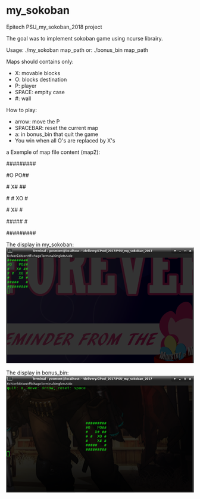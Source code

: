 # my_sokoban
Epitech PSU_my_sokoban_2018 project

The goal was to implement sokoban game using ncurse librairy.

Usage: ./my_sokoban map_path
or: ./bonus_bin map_path

Maps should contains only:
  - X: movable blocks
  - O: blocks destination
  - P: player 
  - SPACE: empity case
  - \#: wall

How to play:
  - arrow: move the P
  - SPACEBAR: reset the current map
  - a: in bonus_bin that quit the game
  - You win when all O's are replaced by X's
  
a Exemple of map file content (map2):

\#\#\#\#\#\#\#\#\#

\#O   PO\#\#

\#   X\# \#\#

\# \#  XO \#

\#    X\# \#

\#\#\#\#\#   \#

\#\#\#\#\#\#\#\#\#


The display in my_sokoban:
![alt text](./my_sokoban_map2.png)

The display in bonus_bin:
![alt text](./bonus_bin_map2-2.png)
